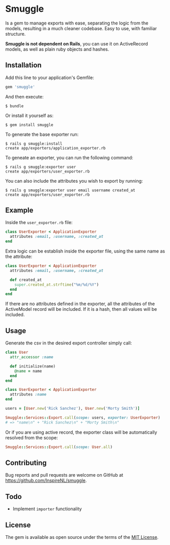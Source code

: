 # Smuggle

Is a gem to manage exports with ease, separating the logic from the models, resulting in a much cleaner codebase. Easy to use, with familiar structure.

**Smuggle is not dependent on Rails**, you can use it on ActiveRecord models, as well as plain ruby objects and hashes.

## Installation

Add this line to your application's Gemfile:

```ruby
gem 'smuggle'
```

And then execute:

```
$ bundle
```

Or install it yourself as:

```
$ gem install smuggle
```

To generate the base exporter run:

```
$ rails g smuggle:install
create app/exporters/application_exporter.rb
```

To geneate an exporter, you can run the following command:

```
$ rails g smuggle:exporter user
create app/exporters/user_exporter.rb
```

You can also include the attributes you wish to export by running:

```
$ rails g smuggle:exporter user email username created_at
create app/exporters/user_exporter.rb
```

## Example

Inside the `user_exporter.rb` file:

```ruby
class UserExporter < ApplicationExporter
  attributes :email, :username, :created_at
end
```

Extra logic can be establish inside the exporter file, using the same name as the attribute:

```ruby
class UserExporter < ApplicationExporter
  attributes :email, :username, :created_at

  def created_at
    super.created_at.strftime("%m/%d/%Y")
  end
end
```

If there are no attributes defined in the exporter, all the attributes of the ActiveModel record will be included.
If it is a hash, then all values will be included.

## Usage

Generate the csv in the desired export controller simply call:

```ruby
class User
  attr_accessor :name

  def initialize(name)
    @name = name
  end
end

class UserExporter < ApplicationExporter
  attributes :name
end

users = [User.new('Rick Sanchez'), User.new('Morty Smith')]

Smuggle::Services::Export.call(scope: users, exporter: UserExporter)
# => "name\n" + "Rick Sanchez\n" + "Morty Smith\n"
```

Or if you are using active record, the exporter class will be automatically resolved from the scope:

```ruby
Smuggle::Services::Export.call(scope: User.all)
```

## Contributing

Bug reports and pull requests are welcome on GitHub at https://github.com/InspireNL/smuggle.

## Todo

- Implement `importer` functionality

## License

The gem is available as open source under the terms of the [MIT License](http://opensource.org/licenses/MIT).
